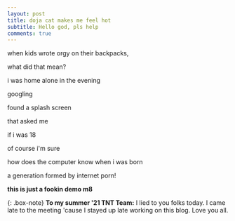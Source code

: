 ```yaml
---
layout: post
title: doja cat makes me feel hot
subtitle: Hello god, pls help
comments: true
---
```


when kids wrote orgy on their backpacks,

what did that mean?

i was home alone in the evening

googling

found a splash screen 

that asked me

if i was 18

of course i'm sure

how does the computer know when i was born

a generation formed by internet porn!

**this is just a fookin demo m8**



{: .box-note}
**To my summer '21 TNT Team:** I lied to you folks today. I came late to the meeting 'cause I stayed up late working on this blog. Love you all.
